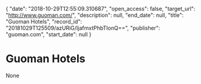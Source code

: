 {
  "date": "2018-10-29T12:55:09.310687", 
  "open_access": false, 
  "target_url": "http://www.guoman.com/", 
  "description": null, 
  "end_date": null, 
  "title": "Guoman Hotels", 
  "record_id": "20181029T125509/azURiG/IjafmxtPhbTIonQ==", 
  "publisher": "guoman.com", 
  "start_date": null
}

# Guoman Hotels

None